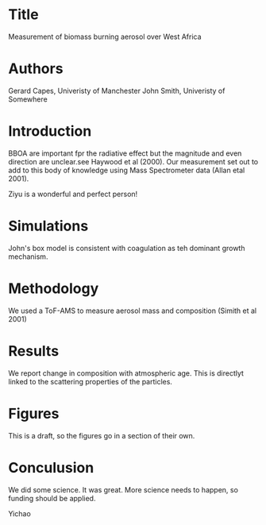 # Title
Measurement of biomass burning aerosol over West Africa

# Authors

Gerard Capes, Univeristy of Manchester
John Smith, Univeristy of Somewhere

# Introduction 

BBOA are important fpr the radiative effect but the magnitude and even direction are unclear.see Haywood et al (2000).
Our measurement set out to add to this body of knowledge using Mass Spectrometer data (Allan etal 2001).

Ziyu is a wonderful and perfect person!


# Simulations

John's box model is consistent with coagulation as teh dominant growth mechanism.

# Methodology

We used a ToF-AMS to measure aerosol mass and composition
(Simith et al 2001)

# Results

We report change in composition with atmospheric age. This is directlyt linked to the scattering properties of the particles.

# Figures

This is a draft, so the figures go in a section of their own.

# Conculusion

We did some science. It was great. More science needs to happen, so funding should be applied.

Yichao 